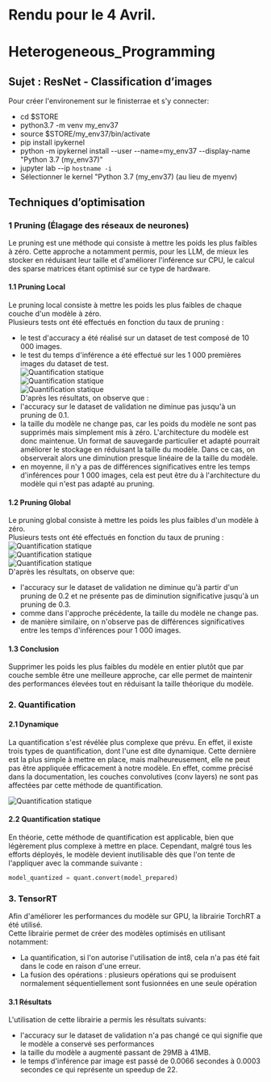 # Rendu pour le 4 Avril.


# Heterogeneous_Programming

## Sujet : ResNet - Classification d’images

Pour créer l'environement sur le finisterrae et s'y connecter:
- cd $STORE
- python3.7 -m venv my_env37
- source $STORE/my_env37/bin/activate
- pip install ipykernel
- python -m ipykernel install --user --name=my_env37 --display-name "Python 3.7 (my_env37)"
- jupyter lab --ip `hostname -i`
- Sélectionner le kernel "Python 3.7 (my_env37) (au lieu de myenv)


## Techniques d’optimisation

### 1 Pruning (Élagage des réseaux de neurones)
Le pruning est une méthode qui consiste à mettre les poids les plus faibles à zéro. Cette approche a notamment permis, pour les LLM, de mieux les stocker en réduisant leur taille et d'améliorer l'inférence sur CPU, le calcul des sparse matrices étant optimisé sur ce type de hardware.  

#### 1.1 Pruning Local
Le pruning local consiste à mettre les poids les plus faibles de chaque couche d'un modèle à zéro.  
Plusieurs tests ont été effectués en fonction du taux de pruning :
- le test d'accuracy a été réalisé sur un dataset de test composé de 10 000 images.  
- le test du temps d'inférence a été effectué sur les 1 000 premières images du dataset de test.  
![Quantification statique](images/local_pruning_accuracy.png)  
![Quantification statique](images/local_pruning_model_size.png)  
![Quantification statique](images/local_pruning_inference_time.png)  
D'après les résultats, on observe que :  
- l'accuracy sur le dataset de validation ne diminue pas jusqu'à un pruning de 0.1.  
- la taille du modèle ne change pas, car les poids du modèle ne sont pas supprimés mais simplement mis à zéro. L'architecture du modèle est donc maintenue. Un format de sauvegarde particulier et adapté pourrait améliorer le stockage en réduisant la taille du modèle. Dans ce cas, on observerait alors une diminution presque linéaire de la taille du modèle.  
- en moyenne, il n'y a pas de différences significatives entre les temps d'inférences pour 1 000 images, cela est peut être du à l'architecture du modèle qui n'est pas adapté au pruning.  

#### 1.2 Pruning Global
Le pruning global consiste à mettre les poids les plus faibles d'un modèle à zéro.  
Plusieurs tests ont été effectués en fonction du taux de pruning :  
![Quantification statique](images/global_pruning_accuracy.png)  
![Quantification statique](images/global_pruning_model_size.png)  
![Quantification statique](images/global_pruning_inference_time.png)  
D'après les résultats, on observe que:  
- l'accuracy sur le dataset de validation ne diminue qu'à partir d'un pruning de 0.2 et ne présente pas de diminution significative jusqu'à un pruning de 0.3.  
- comme dans l'approche précédente, la taille du modèle ne change pas.  
- de manière similaire, on n'observe pas de différences significatives entre les temps d'inférences pour 1 000 images.  
#### 1.3 Conclusion
Supprimer les poids les plus faibles du modèle en entier plutôt que par couche semble être une meilleure approche, car elle permet de maintenir des performances élevées tout en réduisant la taille théorique du modèle.  
### 2. Quantification

#### 2.1 Dynamique

La quantification s'est révélée plus complexe que prévu. En effet, il existe trois types de quantification, dont l'une est dite dynamique. Cette dernière est la plus simple à mettre en place, mais malheureusement, elle ne peut pas être appliquée efficacement à notre modèle. En effet, comme précisé dans la documentation, les couches convolutives (conv layers) ne sont pas affectées par cette méthode de quantification.

![Quantification statique](images/pas_dynamique.png)

#### 2.2 Quantification statique  

En théorie, cette méthode de quantification est applicable, bien que légèrement plus complexe à mettre en place. Cependant, malgré tous les efforts déployés, le modèle devient inutilisable dès que l'on tente de l'appliquer avec la commande suivante :  

```python
model_quantized = quant.convert(model_prepared)
```
### 3. TensorRT
Afin d'améliorer les performances du modèle sur GPU, la librairie TorchRT a été utilisé.  
Cette librairie permet de créer des modèles optimisés en utilisant notamment:
- La quantification, si l'on autorise l'utilisation de int8, cela n'a pas été fait dans le code en raison d'une erreur.  
- La fusion des opérations : plusieurs opérations qui se produisent normalement séquentiellement sont fusionnées en une seule opération  
#### 3.1 Résultats
L'utilisation de cette librairie a permis les résultats suivants:
- l'accuracy sur le dataset de validation n'a pas changé ce qui signifie que le modèle a conservé ses performances
- la taille du modèle a augmenté passant de 29MB à 41MB.  
- le temps d'inférence par image est passé de 0.0066 secondes à 0.0003 secondes ce qui représente un speedup de 22.
